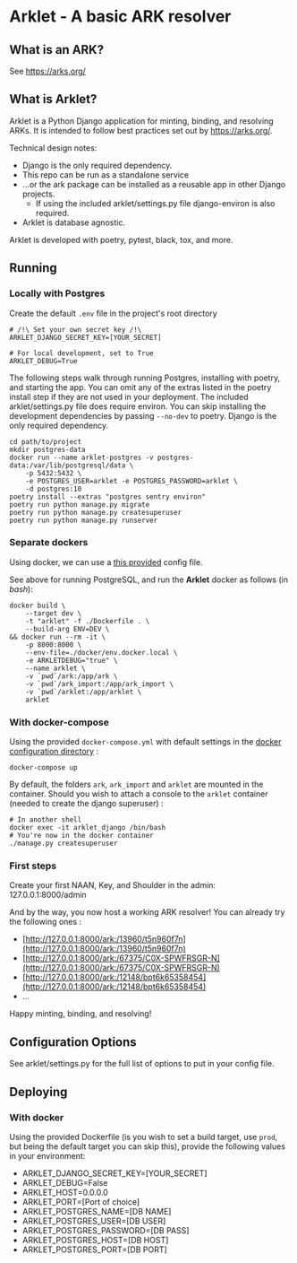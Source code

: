 # Arklet - A basic ARK resolver

## What is an ARK?
See https://arks.org/

## What is Arklet?
Arklet is a Python Django application for minting, binding, and resolving ARKs.
It is intended to follow best practices set out by https://arks.org/.

Technical design notes:
- Django is the only required dependency.
- This repo can be run as a standalone service 
- ...or the ark package can be installed as a reusable app in other Django projects. 
    - If using the included arklet/settings.py file django-environ is also required.
- Arklet is database agnostic.

Arklet is developed with poetry, pytest, black, tox, and more.

## Running

### Locally with Postgres

Create the default `.env` file in the project's root directory

```
# /!\ Set your own secret key /!\
ARKLET_DJANGO_SECRET_KEY=[YOUR_SECRET]

# For local development, set to True
ARKLET_DEBUG=True
```

The following steps walk through running Postgres, installing with poetry, and starting
the app. You can omit any of the extras listed in the poetry install step if they are
not used in your deployment. The included arklet/settings.py file does require environ.
You can skip installing the development dependencies by passing `--no-dev` to poetry.
Django is the only required dependency.
```
cd path/to/project
mkdir postgres-data
docker run --name arklet-postgres -v postgres-data:/var/lib/postgresql/data \
    -p 5432:5432 \
    -e POSTGRES_USER=arklet -e POSTGRES_PASSWORD=arklet \
    -d postgres:10
poetry install --extras "postgres sentry environ"
poetry run python manage.py migrate
poetry run python manage.py createsuperuser
poetry run python manage.py runserver
```

### Separate dockers
Using docker, we can use a [this provided](./docker/env.docker.local) config file.

See above for running PostgreSQL, and run the **Arklet** docker as follows (in *bash*):
```
docker build \
    --target dev \
    -t "arklet" -f ./Dockerfile . \
    --build-arg ENV=DEV \
&& docker run --rm -it \
    -p 8000:8000 \
    --env-file=./docker/env.docker.local \
    -e ARKLETDEBUG="true" \
    --name arklet \
    -v `pwd`/ark:/app/ark \
    -v `pwd`/ark_import:/app/ark_import \
    -v `pwd`/arklet:/app/arklet \
    arklet
```

### With docker-compose
Using the provided `docker-compose.yml` with default settings in the [docker
configuration directory](./docker) :

```
docker-compose up
```

By default, the folders `ark`, `ark_import` and `arklet` are mounted in the
container. Should you wish to attach a console to the `arklet` container (needed
to create the django superuser) :
```
# In another shell
docker exec -it arklet_django /bin/bash
# You're now in the docker container
./manage.py createsuperuser
```

### First steps
Create your first NAAN, Key, and Shoulder in the admin:
127.0.0.1:8000/admin

And by the way, you now host a working ARK resolver! You can already
try the following ones :
- [http://127.0.0.1:8000/ark:/13960/t5n960f7n](http://127.0.0.1:8000/ark:/13960/t5n960f7n)
- [http://127.0.0.1:8000/ark:/67375/C0X-SPWFRSGR-N](http://127.0.0.1:8000/ark:/67375/C0X-SPWFRSGR-N)
- [http://127.0.0.1:8000/ark:/12148/bpt6k65358454](http://127.0.0.1:8000/ark:/12148/bpt6k65358454)
- ...

Happy minting, binding, and resolving!

## Configuration Options

See arklet/settings.py for the full list of options to put in your config file.

## Deploying
### With docker
Using the provided Dockerfile (is you wish to set a build target, use `prod`, 
but being the default target you can skip this), provide the following values
in your environment:

- ARKLET_DJANGO_SECRET_KEY=[YOUR_SECRET]
- ARKLET_DEBUG=False
- ARKLET_HOST=0.0.0.0
- ARKLET_PORT=[Port of choice]
- ARKLET_POSTGRES_NAME=[DB NAME]
- ARKLET_POSTGRES_USER=[DB USER]
- ARKLET_POSTGRES_PASSWORD=[DB PASS]
- ARKLET_POSTGRES_HOST=[DB HOST]
- ARKLET_POSTGRES_PORT=[DB PORT]
